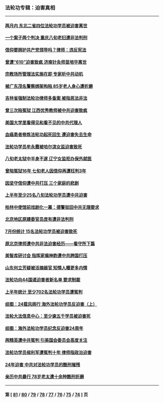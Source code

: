 ### 法轮功专辑：迫害真相
---
#### [两月内 东北二省四位法轮功学员被迫害离世](../../pages/nf4379/n14063270.md?09020430) 
#### [一个案子两个判决 重庆八旬老妇遭非法判刑](../../pages/nf4379/n14063531.md?09020430) 
#### [信仰要拥护共产党领导吗？律师：违反宪法](../../pages/nf4379/n14061325.md?09020430) 
#### [曾遭“610”迫害致疯 济南针灸师苗培华离世](../../pages/nf4379/n14060519.md?09020430) 
#### [宗教场所管理法实施在即 专家析中共动机](../../pages/nf4379/n14061242.md?09020430) 
#### [被广东茂名警察绑架构陷 85岁老人身心遭折磨](../../pages/nf4379/n14059718.md?09020430) 
#### [吉林省强制法轮功律师多备案 被指恶法非法](../../pages/nf4379/n14059091.md?09020430) 
#### [曾三次陷冤狱 江西优秀教师被中共迫害致疯](../../pages/nf4379/n14058953.md?09020430) 
#### [美国大学里看得见和看不见的中共代理人](../../pages/nf4379/n14058369.md?09020430) 
#### [血癌患者修炼法轮功起死回生 遭迫害失去生命](../../pages/nf4379/n14056761.md?09020430) 
#### [法轮功学员牟永霞被哈尔滨女监迫害致死](../../pages/nf4379/n14056172.md?09020430) 
#### [八旬老太狱中半身不遂 辽宁女监拒办保外就医](../../pages/nf4379/n14055233.md?09020430) 
#### [曾陷冤狱16年 七旬老人因信仰再遭枉判3年](../../pages/nf4379/n14054516.md?09020430) 
#### [因坚守信仰遭中共打压 三个家庭的悲剧](../../pages/nf4379/n14053714.md?09020430) 
#### [上半年至少25名八旬法轮功学员遭中共迫害](../../pages/nf4379/n14048655.md?09020430) 
#### [柏林中使馆前戏剧化一幕：德警驳回中共无理要求](../../pages/nf4379/n14050320.md?09020430) 
#### [北京地区原建委官员庞有遭非法判刑](../../pages/nf4379/n14049897.md?09020430) 
#### [7月份统计 15名法轮功学员被迫害致死](../../pages/nf4379/n14048158.md?09020430) 
#### [原北京律师遭中共非法迫害经历——看守所下篇](../../pages/nf4379/n14040009.md?09020430) 
#### [美智库研讨会 指挥家揭神韵遭中共跨国打压](../../pages/nf4379/n14048476.md?09020430) 
#### [山东何立芳疑被活摘器官 知情人曝更多内情](../../pages/nf4379/n14047530.md?09020430) 
#### [法轮功向44国递迫害者新名单 要求制裁](../../pages/nf4379/n14046082.md?09020430) 
#### [上半年统计 至少702名法轮功学员遭冤判](../../pages/nf4379/n14045278.md?09020430) 
#### [组图：24载风雨行 海外法轮功学员反迫害（上）](../../pages/nf4379/n14031583.md?09020430) 
#### [法轮大法信息中心：至少逾五千学员被迫害死](../../pages/nf4379/n14043255.md?09020430) 
#### [组图：海外法轮功学员纪念反迫害24周年](../../pages/nf4379/n14037675.md?09020430) 
#### [两精英遭中共冤判 引美国会委员会高度关注](../../pages/nf4379/n14026429.md?09020430) 
#### [法轮功学员侯利军遭冤判十年 律师指政治迫害](../../pages/nf4379/n14020465.md?09020430) 
#### [24年迫害 中共对法轮功学员的酷刑摧残](../../pages/nf4379/n14016856.md?09020430) 
#### [亲历中共暴行 78岁老太遭十余种酷刑折磨](../../pages/nf4379/n14016167.md?09020430) 

---
#### 第 [ [81](./81.md?09020430) / [80](./80.md?09020430) / [79](./79.md?09020430) / [78](./78.md?09020430) / [77](./77.md?09020430) / [76](./76.md?09020430) / [75](./75.md?09020430) / [74](./74.md?09020430) ] 页
